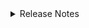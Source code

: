 <details markdown>
<summary>Release Notes</summary>

## 1.0.0 (2025-21-02)

- initial version published

</details>